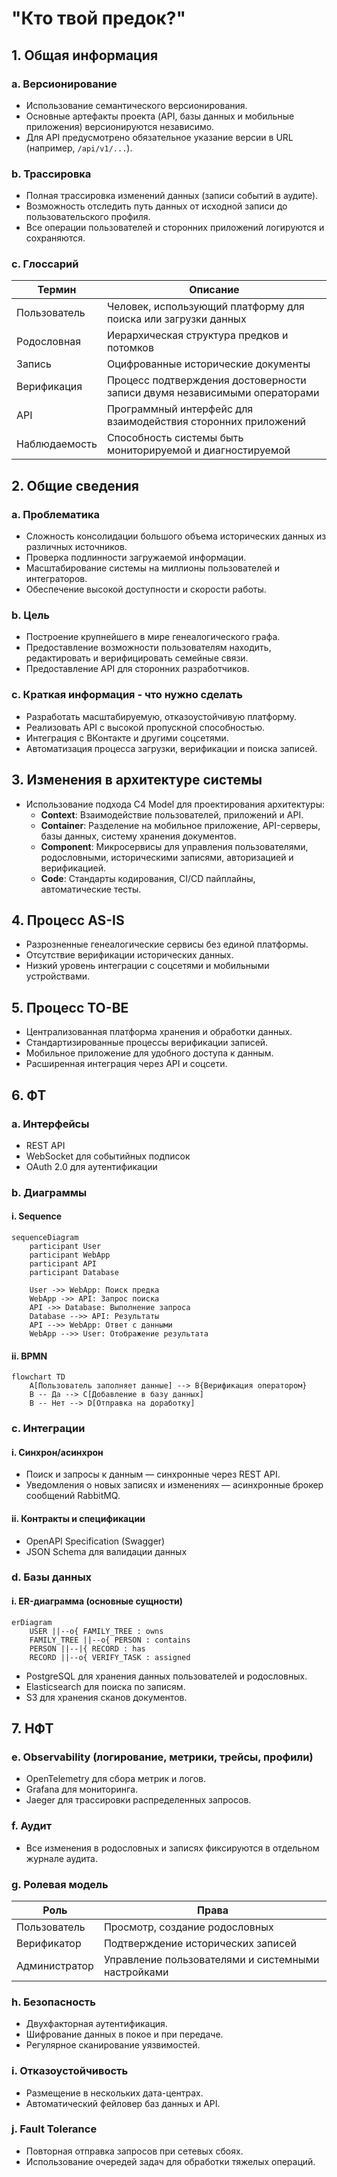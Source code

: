 
# "Кто твой предок?"

## 1. Общая информация

### a. Версионирование
- Использование семантического версионирования.
- Основные артефакты проекта (API, базы данных и мобильные приложения) версионируются независимо.
- Для API предусмотрено обязательное указание версии в URL (например, `/api/v1/...`).

### b. Трассировка
- Полная трассировка изменений данных (записи событий в аудите).
- Возможность отследить путь данных от исходной записи до пользовательского профиля.
- Все операции пользователей и сторонних приложений логируются и сохраняются.

### c. Глоссарий
| Термин           | Описание |
|------------------|----------|
| Пользователь     | Человек, использующий платформу для поиска или загрузки данных |
| Родословная      | Иерархическая структура предков и потомков |
| Запись           | Оцифрованные исторические документы |
| Верификация      | Процесс подтверждения достоверности записи двумя независимыми операторами |
| API              | Программный интерфейс для взаимодействия сторонних приложений |
| Наблюдаемость    | Способность системы быть мониторируемой и диагностируемой |

## 2. Общие сведения

### a. Проблематика
- Сложность консолидации большого объема исторических данных из различных источников.
- Проверка подлинности загружаемой информации.
- Масштабирование системы на миллионы пользователей и интеграторов.
- Обеспечение высокой доступности и скорости работы.

### b. Цель
- Построение крупнейшего в мире генеалогического графа.
- Предоставление возможности пользователям находить, редактировать и верифицировать семейные связи.
- Предоставление API для сторонних разработчиков.

### c. Краткая информация - что нужно сделать
- Разработать масштабируемую, отказоустойчивую платформу.
- Реализовать API с высокой пропускной способностью.
- Интеграция с ВКонтакте и другими соцсетями.
- Автоматизация процесса загрузки, верификации и поиска записей.

## 3. Изменения в архитектуре системы

- Использование подхода C4 Model для проектирования архитектуры:
  - **Context**: Взаимодействие пользователей, приложений и API.
  - **Container**: Разделение на мобильное приложение, API-серверы, базы данных, систему хранения документов.
  - **Component**: Микросервисы для управления пользователями, родословными, историческими записями, авторизацией и верификацией.
  - **Code**: Стандарты кодирования, CI/CD пайплайны, автоматические тесты.

## 4. Процесс AS-IS

- Разрозненные генеалогические сервисы без единой платформы.
- Отсутствие верификации исторических данных.
- Низкий уровень интеграции с соцсетями и мобильными устройствами.

## 5. Процесс TO-BE

- Централизованная платформа хранения и обработки данных.
- Стандартизированные процессы верификации записей.
- Мобильное приложение для удобного доступа к данным.
- Расширенная интеграция через API и соцсети.

## 6. ФТ

### a. Интерфейсы
- REST API
- WebSocket для событийных подписок
- OAuth 2.0 для аутентификации

### b. Диаграммы

#### i. Sequence

```mermaid
sequenceDiagram
    participant User
    participant WebApp
    participant API
    participant Database

    User ->> WebApp: Поиск предка
    WebApp ->> API: Запрос поиска
    API ->> Database: Выполнение запроса
    Database -->> API: Результаты
    API -->> WebApp: Ответ с данными
    WebApp -->> User: Отображение результата
```

#### ii. BPMN

```mermaid
flowchart TD
    A[Пользователь заполняет данные] --> B{Верификация оператором}
    B -- Да --> C[Добавление в базу данных]
    B -- Нет --> D[Отправка на доработку]
```

### c. Интеграции

#### i. Синхрон/асинхрон
- Поиск и запросы к данным — синхронные через REST API.
- Уведомления о новых записях и изменениях — асинхронные брокер сообщений RabbitMQ.

#### ii. Контракты и спецификации
- OpenAPI Specification (Swagger)
- JSON Schema для валидации данных

### d. Базы данных

#### i. ER-диаграмма (основные сущности)

```mermaid
erDiagram
    USER ||--o{ FAMILY_TREE : owns
    FAMILY_TREE ||--o{ PERSON : contains
    PERSON ||--|{ RECORD : has
    RECORD ||--o{ VERIFY_TASK : assigned
```

- PostgreSQL для хранения данных пользователей и родословных.
- Elasticsearch для поиска по записям.
- S3 для хранения сканов документов.

## 7. НФТ

### e. Observability (логирование, метрики, трейсы, профили)

- OpenTelemetry для сбора метрик и логов.
- Grafana для мониторинга.
- Jaeger для трассировки распределенных запросов.

### f. Аудит

- Все изменения в родословных и записях фиксируются в отдельном журнале аудита.

### g. Ролевая модель

| Роль            | Права                         |
|------------------|-------------------------------|
| Пользователь     | Просмотр, создание родословных |
| Верификатор      | Подтверждение исторических записей |
| Администратор    | Управление пользователями и системными настройками |

### h. Безопасность

- Двухфакторная аутентификация.
- Шифрование данных в покое и при передаче.
- Регулярное сканирование уязвимостей.

### i. Отказоустойчивость

- Размещение в нескольких дата-центрах.
- Автоматический фейловер баз данных и API.

### j. Fault Tolerance

- Повторная отправка запросов при сетевых сбоях.
- Использование очередей задач для обработки тяжелых операций.
